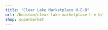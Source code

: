 ```yaml
---
title: "Clear Lake Marketplace H-E-B"
url: /houston/clear-lake-marketplace-h-e-b/
shop: supermarket
---
```

